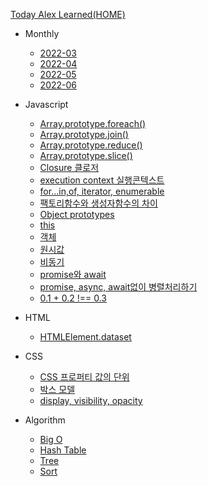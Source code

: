 [Today Alex Learned(HOME)](/)
* Monthly
  * [2022-03](monthly/2022/2022-03.md)
  * [2022-04](monthly/2022/2022-04.md)
  * [2022-05](monthly/2022/2022-05.md)
  * [2022-06](monthly/2022/2022-06.md)
* Javascript
  * [Array.prototype.foreach()](javascript/array/foreach.md)
  * [Array.prototype.join()](javascript/array/join.md)
  * [Array.prototype.reduce()](javascript/array/reduce.md)
  * [Array.prototype.slice()](javascript/array/slice.md)
  * [Closure 클로저](javascript/closure.md)
  * [execution context 실행콘텍스트](javascript/실행컨텍스트.md)
  * [for...in,of, iterator, enumerable](javascript/for-in-of.md)
  * [팩토리함수와 생성자함수의 차이](javascript/factoryandconstructor.md)
  * [Object prototypes](javascript/objectprototypes.md)
  * [this](javascript/this.md)
  * [객체](javascript/object.md)
  * [원시값](javascript/원시값.md)
  * [비동기](javascript/asynchronous1.md)
  * [promise와 await](javascript/promise-async.md)
  <!-- * [비동기2](javascript/asynchronous2.md) -->
  * [promise, async, await없이 병렬처리하기](javascript/parallel.md)
  * [0.1 + 0.2 !== 0.3](javascript/floatpoint.md)

* HTML
  * [HTMLElement.dataset](html/dataset.md)


* CSS
  * [CSS 프로퍼티 값의 단위](css/property-unit.md)
  * [박스 모델](css/box-model.md)
  * [display, visibility, opacity](css/display.md)

* Algorithm 
  * [Big O](algorithm/bigo.md)
  * [Hash Table](algorithm/hashtable.md)
  * [Tree](algorithm/tree.md)
  * [Sort](algorithm/sort.md)

<!-- * 번역
  * [Create a Next.js and MDX blog](translate/createblog.md) -->
